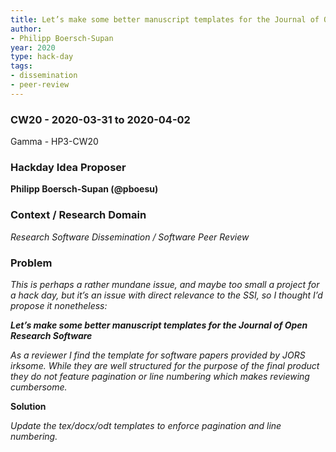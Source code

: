 ```yaml
---
title: Let’s make some better manuscript templates for the Journal of Open Research Software
author:
- Philipp Boersch-Supan 
year: 2020
type: hack-day
tags:
- dissemination
- peer-review
---
```



### CW20 - 2020-03-31 to 2020-04-02

Gamma - HP3-CW20


### **Hackday Idea Proposer**

**Philipp Boersch-Supan (@pboesu)**


### **Context / Research Domain**

_Research Software Dissemination / Software Peer Review_


### **Problem**

_This is perhaps a rather mundane issue, and maybe too small a project for a hack day, but it’s an issue with direct relevance to the SSI, so I thought I’d propose it nonetheless:_

**_Let’s make some better manuscript templates for the Journal of Open Research Software_**

_As a reviewer I find the template for software papers provided by JORS irksome. While they are well structured for the purpose of the final product they do not feature pagination or line numbering which makes reviewing cumbersome._

**Solution**

_Update the tex/docx/odt templates to enforce pagination and line numbering._

